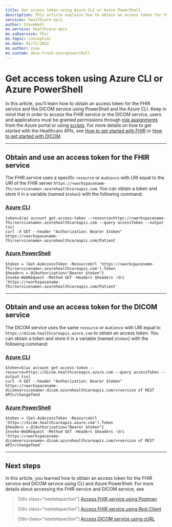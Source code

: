 ```yaml
---
title: Get access token using Azure CLI or Azure PowerShell
description: This article explains how to obtain an access token for the Healthcare APIs using the Azure CLI or Azure PowerShell.
services: healthcare-apis
author: SteveWohl
ms.service: healthcare-apis
ms.subservice: fhir
ms.topic: conceptual
ms.date: 01/21/2022
ms.author: zxue
ms.custom: devx-track-azurepowershell
---
```


# Get access token using Azure CLI or Azure PowerShell

In this article, you'll learn how to obtain an access token for the FHIR service and the DICOM service using PowerShell and the Azure CLI. Keep in mind that in order to access the FHIR service or the DICOM service, users and applications must be granted permissions through [role assignments](configure-azure-rbac.md) from the Azure portal or using [scripts](configure-azure-rbac-using-scripts.md). For more details on how to get started with the Healthcare APIs, see [How to get started with FHIR](./../healthcare-apis/fhir/get-started-with-fhir.md) or [How to get started with DICOM](./../healthcare-apis/dicom/get-started-with-dicom.md). 

---
## Obtain and use an access token for the FHIR service

The FHIR service uses a specific `resource`  or `Audience` with URI equal to the URI of the FHIR server `https://<workspacename-fhirservicename>.azurehealthcareapis.com`. You can obtain a token and store it in a variable (named `$token`) with the following command:

### [Azure CLI](#tab/azure-cli)

```azurecli-interactive
token=$(az account get-access-token --resource=https://<workspacename-fhirservicename>.azurehealthcareapis.com --query accessToken --output tsv)
curl -X GET --header "Authorization: Bearer $token" https://<workspacename-fhirservicename>.azurehealthcareapis.com/Patient
```

### [Azure PowerShell](#tab/azure-powershell)

```azurepowershell-interactive
$token = (Get-AzAccessToken -ResourceUrl 'https://<workspacename-fhirservicename>.azurehealthcareapis.com').Token
$headers = @{Authorization="Bearer $token"}
Invoke-WebRequest -Method GET -Headers $headers -Uri 'https://<workspacename-fhirservicename>.azurehealthcareapis.com/Patient'
```

---
## Obtain and use an access token for the DICOM service

The DICOM service uses the same `resource` or `Audience` with URI equal to `https://dicom.healthcareapis.azure.com` to obtain an access token. You can obtain a token and store it in a variable (named `$token`) with the following command:

### [Azure CLI](#tab/azure-cli)

```Azure CLICopy
$token=$(az account get-access-token --resource=https://dicom.healthcareapis.azure.com --query accessToken --output tsv)
curl -X GET --header "Authorization: Bearer $token"  https://<workspacename-dicomservicename>.dicom.azurehealthcareapis.com/v<version of REST API>/changefeed
```

### [Azure PowerShell](#tab/azure-powershell)

```azurepowershell-interactive
$token = (Get-AzAccessToken -ResourceUrl 'https://dicom.healthcareapis.azure.com').Token
$headers = @{Authorization="Bearer $token"}
Invoke-WebRequest -Method GET -Headers $headers -Uri 'https://<workspacename-dicomservicename>.dicom.azurehealthcareapis.com/v<version of REST API>/changefeed'
```

---
## Next steps

In this article, you learned how to obtain an access token for the FHIR service and DICOM service using CLI and Azure PowerShell. For more details about accessing the FHIR service and DICOM service, see 

>[!div class="nextstepaction"]
>[Access FHIR service using Postman](use-postman.md)

>[!div class="nextstepaction"]
>[Access FHIR service using Rest Client](using-rest-client.md)

>[!div class="nextstepaction"]
>[Access DICOM service using cURL](dicom/dicomweb-standard-apis-curl.md)
